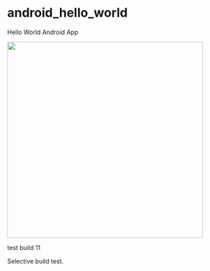 android_hello_world
===================    
Hello World Android App
  
<img src="http://i.imgur.com/dio0DXF.png" width="450" />

test build 11   

Selective build test. 
 
  
 
  
